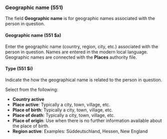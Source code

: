 ### Geographic name (551)

The field **Geographic name** is for geographic names associated with the person in question.

#### Geographic name (551 $a)

Enter the geographic name (country, region, city, etc.) associated with the person in question. Names are entered in the modern local language. Geographic names are connected with the **Places** authority file.

#### Type (551 $i)

Indicate the how the geographical name is related to the person in question.

Select from the following:

- **Country active**
- **Place active**: Typically a city, town, village, etc.
- **Place of birth**: Typically a city, town, village, etc.
- **Place of death**: Typically a city, town, village, etc.
- **Place of origin**: Use when there is no further information available about the place of birth.  
- **Region active**: Examples: Süddeutschland, Hessen, New England
